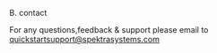 B. contact

For any questions,feedback & support please email to quickstartsupport@spektrasystems.com

